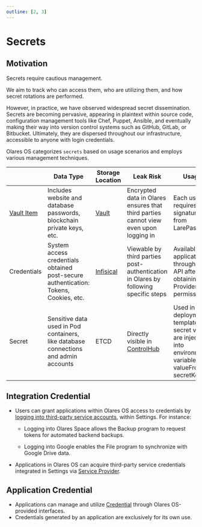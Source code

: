 ```yaml
---
outline: [2, 3]
---
```


# Secrets

## Motivation

Secrets require cautious management.

We aim to track who can access them, who are utilizing them, and how secret rotations are performed.

However, in practice, we have observed widespread secret dissemination. Secrets are becoming pervasive, appearing in plaintext within source code, configuration management tools like Chef, Puppet, Ansible, and eventually making their way into version control systems such as GitHub, GitLab, or Bitbucket. Ultimately, they are dispersed throughout our infrastructure, accessible to anyone with login credentials.

Olares OS categorizes `secrets` based on usage scenarios and employs various management techniques.

|                                                               | Data Type                                                                            | Storage Location                              | Leak Risk                                                                              | Usage                                                                                                                  |
| ------------------------------------------------------------- | ------------------------------------------------------------------------------------ | --------------------------------------------- | -------------------------------------------------------------------------------------- | ---------------------------------------------------------------------------------------------------------------------- |
| [Vault Item](../../how-to/olares/vault/index.md#vault-item) | Includes website and database passwords, blockchain private keys, etc.               | [Vault](../../how-to/olares/vault/index.md) | Encrypted data in Olares ensures that third parties cannot view even upon logging in | Each use requires a signature from LarePass                                                                           |
| Credentials                                                   | System access credentials obtained post-secure authentication: Tokens, Cookies, etc. | [Infisical](https://infisical.com/)           | Viewable by third parties post-authentication in Olares by following specific steps  | Available to applications through an API after obtaining Provider permissions                                          |
| Secret                                                        | Sensitive data used in Pod containers, like database connections and admin accounts  | ETCD                                          | Directly visible in [ControlHub](../../how-to/olares/controlhub/browse.md#secrets)   | Used in Helm deployment templates; secret values are injected into environment variables via valueFrom -> secretKeyRef |

## Integration Credential

- Users can grant applications within Olares OS access to credentials by [logging into third-party service accounts](../../how-to/olares/settings/integration.md#third-party-account), within Settings. For instance:

  - Logging into Olares Space allows the Backup program to request tokens for automated backend backups.

  - Logging into Google enables the File program to synchronize with Google Drive data.

- Applications in Olares OS can acquire third-party service credentials integrated in Settings via [Service Provider](../../developer/develop/advanced/provider.md).

## Application Credential

- Applications can manage and utilize [Credential](../../developer/develop/advanced/secret.md) through Olares OS-provided interfaces.
- Credentials generated by an application are exclusively for its own use.
